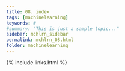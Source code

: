 ```yaml
---
title: 08. index
tags: [machinelearning]
keywords: #
#summary: "This is just a sample topic..."
sidebar: mchlrn_sidebar
permalink: mchlrn_08.html
folder: machinelearning
---
```



{% include links.html %}